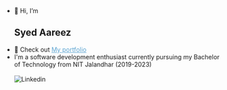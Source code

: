 - 👋 Hi, I’m <h2>Syed Aareez</h2>
- 👀 Check out <a href="https://syedaareez.vercel.app/" target="_blank" style="color:#5ea5d1; ">My portfolio</a>
- I'm a software development enthusiast currently pursuing my Bachelor of Technology from NIT Jalandhar (2019-2023)<br></br>
<a href="https://www.linkedin.com/in/syed-aareez-63414b197/" style="text-decoration:none;"><img src="https://img.shields.io/badge/LinkedIn-blue?style=for-the-badge&logo=linkedin&logoColor=white" alt="Linkedin"/></a>

<!---
syedaareez/syedaareez is a ✨ special ✨ repository because its `README.md` (this file) appears on your GitHub profile.
You can click the Preview link to take a look at your changes.
--->
